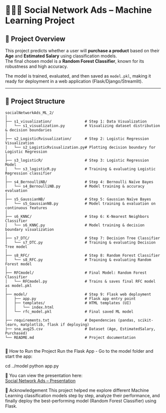 # 🧑‍🤝‍🧑 Social Network Ads – Machine Learning Project  

## 📖 Project Overview  
This project predicts whether a user will **purchase a product** based on their **Age** and **Estimated Salary** using classification models.  
The final chosen model is a **Random Forest Classifier**, known for its robustness and high accuracy.  

The model is trained, evaluated, and then saved as `model.pkl`, making it ready for deployment in a web application (Flask/Django/Streamlit).  

---

## 📂 Project Structure 
```
socialNetworkAds_ML_2/
│
├── s1_visualization/               # Step 1: Data Visualization
│   └── s1_visualization.py         # Visualizing dataset distribution & decision boundaries
│
├── s2_LogisticRvisualization/      # Step 2: Logistic Regression Visualization
│   └── s2_LogisticRvisualization.py# Plotting decision boundary for Logistic Regression
│
├── s3_logisticR/                   # Step 3: Logistic Regression Model
│   └── s3_logisticR.py             # Training & evaluating Logistic Regression classifier
│
├── s4_BernoulliNB/                 # Step 4: Bernoulli Naïve Bayes
│   └── s4_BernoulliNB.py           # Model training & accuracy evaluation
│
├── s5_GaussianNB/                  # Step 5: Gaussian Naïve Bayes
│   └── s5_GaussianNB.py            # Model training & evaluation on continuous features
│
├── s6_KNNC/                        # Step 6: K-Nearest Neighbors Classifier
│   └── s6_KNNC.py                  # Model training & decision boundary visualization
│
├── s7_DTC/                         # Step 7: Decision Tree Classifier
│   └── s7_DTC.py                   # Training & evaluating Decision Tree model
│
├── s8_RFC/                         # Step 8: Random Forest Classifier
│   └── s8_RFC.py                   # Training & evaluating Random Forest model
│
├── RFCmodel/                       # Final Model: Random Forest Classifier
│   └── RFCmodel.py                 # Trains & saves final RFC model as model.pkl
│
├── model/                          # Step 9: Flask web deployment
│   ├── app.py                      # Flask app entry point
│   ├── templates/                  # HTML templates (UI)
│   │   └── index.html
│   └── rfc_model.pkl               # Final saved ML model
│
├── requirements.txt                # Dependencies (pandas, scikit-learn, matplotlib, flask if deploying)
├── sna_aug25.csv                   # Dataset (Age, EstimatedSalary, Purchased)
└── README.md                       # Project documentation


```

🚀 How to Run the Project
Run the Flask App - Go to the model folder and start the app:

cd ../model python app.py

📂 You can view the presentation here:  
[Social Network Ads – Presentation](./ML_task2.pptx)

🙌 Acknowledgement
This project helped me explore different Machine Learning classification models step by step, analyze their performance, and finally deploy the best-performing model (Random Forest Classifier) using Flask.